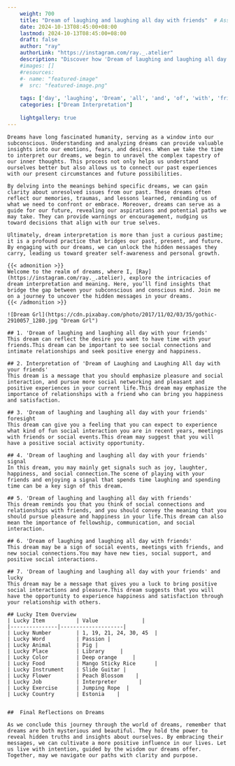 ```yaml
---
    weight: 700
    title: "Dream of laughing and laughing all day with friends"  # Assuming 'title' column exists
    date: 2024-10-13T08:45:00+08:00
    lastmod: 2024-10-13T08:45:00+08:00
    draft: false
    author: "ray"
    authorLink: "https://instagram.com/ray._.atelier"
    description: "Discover how 'Dream of laughing and laughing all day with friends' can interpret your future and uncover its significant meanings in your life."
    #images: []
    #resources:
    #- name: "featured-image"
    #  src: "featured-image.png"
    
    tags: ['day', 'laughing', 'Dream', 'all', 'and', 'of', 'with', 'friends']
    categories: ["Dream Interpretation"]
    
    lightgallery: true
---
```

    
    Dreams have long fascinated humanity, serving as a window into our subconscious. Understanding and analyzing dreams can provide valuable insights into our emotions, fears, and desires. When we take the time to interpret our dreams, we begin to unravel the complex tapestry of our inner thoughts. This process not only helps us understand ourselves better but also allows us to connect our past experiences with our present circumstances and future possibilities.
    
    By delving into the meanings behind specific dreams, we can gain clarity about unresolved issues from our past. These dreams often reflect our memories, traumas, and lessons learned, reminding us of what we need to confront or embrace. Moreover, dreams can serve as a guide for our future, revealing our aspirations and potential paths we may take. They can provide warnings or encouragement, nudging us toward decisions that align with our true selves.
    
    Ultimately, dream interpretation is more than just a curious pastime; it is a profound practice that bridges our past, present, and future. By engaging with our dreams, we can unlock the hidden messages they carry, leading us toward greater self-awareness and personal growth.
    
    {{< admonition >}}
    Welcome to the realm of dreams, where I, [Ray](https://instagram.com/ray._.atelier), explore the intricacies of dream interpretation and meaning. Here, you’ll find insights that bridge the gap between your subconscious and conscious mind. Join me on a journey to uncover the hidden messages in your dreams.
    {{< /admonition >}}
    
    ![Dream Grl](https://cdn.pixabay.com/photo/2017/11/02/03/35/gothic-2910057_1280.jpg "Dream Grl")
    
    ## 1. 'Dream of laughing and laughing all day with your friends'
    This dream can reflect the desire you want to have time with your friends.This dream can be important to see social connections and intimate relationships and seek positive energy and happiness.
    
    ## 2. Interpretation of 'Dream of Laughing and Laughing All day with your friends'
    This dream is a message that you should emphasize pleasure and social interaction, and pursue more social networking and pleasant and positive experiences in your current life.This dream may emphasize the importance of relationships with a friend who can bring you happiness and satisfaction.
    
    ## 3. 'Dream of laughing and laughing all day with your friends' foresight
    This dream can give you a feeling that you can expect to experience what kind of fun social interaction you are in recent years, meetings with friends or social events.This dream may suggest that you will have a positive social activity opportunity.
    
    ## 4. 'Dream of laughing and laughing all day with your friends' signal
    In this dream, you may mainly get signals such as joy, laughter, happiness, and social connection.The scene of playing with your friends and enjoying a signal that spends time laughing and spending time can be a key sign of this dream.
    
    ## 5. 'Dream of laughing and laughing all day with friends'
    This dream reminds you that you think of social connections and relationships with friends, and you should convey the meaning that you should pursue pleasure and happiness in your life.This dream can also mean the importance of fellowship, communication, and social interaction.
    
    ## 6. 'Dream of laughing and laughing all day with friends'
    This dream may be a sign of social events, meetings with friends, and new social connections.You may have new ties, social support, and positive social interactions.
    
    ## 7. 'Dream of laughing and laughing all day with your friends' and lucky
    This dream may be a message that gives you a luck to bring positive social interactions and pleasure.This dream suggests that you will have the opportunity to experience happiness and satisfaction through your relationship with others.
    
    ## Lucky Item Overview
    | Lucky Item          | Value              |
    |---------------|--------------------|
    | Lucky Number        | 1, 19, 21, 24, 30, 45  |
    | Lucky Word          | Passion |
    | Lucky Animal        | Pig |
    | Lucky Place         | Library     |
    | Lucky Color         | Deep orange     |
    | Lucky Food          | Mango Sticky Rice      |
    | Lucky Instrument    | Slide Guitar |
    | Lucky Flower        | Peach Blossom    |
    | Lucky Job           | Interpreter       |
    | Lucky Exercise      | Jumping Rope  |
    | Lucky Country       | Estonia    |
    
    
    ##  Final Reflections on Dreams
    
    As we conclude this journey through the world of dreams, remember that dreams are both mysterious and beautiful. They hold the power to reveal hidden truths and insights about ourselves. By embracing their messages, we can cultivate a more positive influence in our lives. Let us live with intention, guided by the wisdom our dreams offer. Together, may we navigate our paths with clarity and purpose.
    